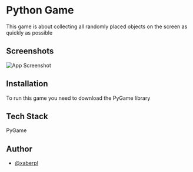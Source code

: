 
# Python Game

This game is about collecting all randomly placed objects on the screen as quickly as possible

## Screenshots
![App Screenshot](https://i.ibb.co/HTMDKfb/2022-04-25-16-21-16-Window.png)

## Installation

To run this game you need to download the PyGame library
    
## Tech Stack

PyGame


## Author

- [@xaberpl](https://github.com/xaberpl)
